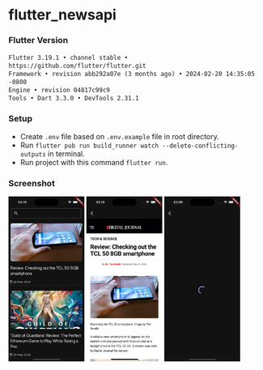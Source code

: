 # flutter_newsapi


### Flutter Version
```
Flutter 3.19.1 • channel stable • https://github.com/flutter/flutter.git
Framework • revision abb292a07e (3 months ago) • 2024-02-20 14:35:05 -0800
Engine • revision 04817c99c9
Tools • Dart 3.3.0 • DevTools 2.31.1
```

### Setup
- Create `.env` file based on `.env.example` file in root directory.
- Run `flutter pub run build_runner watch --delete-conflicting-outputs` in terminal.
- Run project with this command `flutter run`.


### Screenshot
[<img src="screenshoot/1.png" width="150" />]()
[<img src="screenshoot/2.png" width="150" />]()
[<img src="screenshoot/3.png" width="150" />]()

